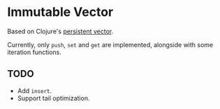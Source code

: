 # Immutable Vector

Based on Clojure's [persistent vector](https://hypirion.com/musings/understanding-persistent-vector-pt-1).

Currently, only `push`, `set` and `get` are implemented, alongside with some iteration functions.

## TODO

- Add `insert`.
- Support tail optimization.